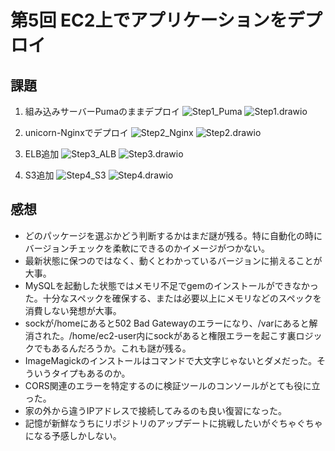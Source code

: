 # 第5回 EC2上でアプリケーションをデプロイ
## 課題
1. 組み込みサーバーPumaのままデプロイ
![Step1_Puma](Step1_Puma.png)
![Step1.drawio](Step1.drawio.png)

2. unicorn-Nginxでデプロイ
![Step2_Nginx](Step2_Nginx.png)
![Step2.drawio](Step2.drawio.png)

3. ELB追加
![Step3_ALB](Step1_ALB.png)
![Step3.drawio](Step3.drawio.png)

4. S3追加
![Step4_S3](Step4_S3.png)
![Step4.drawio](Step4.drawio.png)

## 感想
- どのパッケージを選ぶかどう判断するかはまだ謎が残る。特に自動化の時にバージョンチェックを柔軟にできるのかイメージがつかない。
- 最新状態に保つのではなく、動くとわかっているバージョンに揃えることが大事。
- MySQLを起動した状態ではメモリ不足でgemのインストールができなかった。十分なスペックを確保する、または必要以上にメモリなどのスペックを消費しない発想が大事。
- sockが/homeにあると502 Bad Gatewayのエラーになり、/varにあると解消された。/home/ec2-user内にsockがあると権限エラーを起こす裏ロジックでもあるんだろうか。これも謎が残る。
- ImageMagickのインストールはコマンドで大文字じゃないとダメだった。そういうタイプもあるのか。
- CORS関連のエラーを特定するのに検証ツールのコンソールがとても役に立った。
- 家の外から違うIPアドレスで接続してみるのも良い復習になった。
- 記憶が新鮮なうちにリポジトリのアップデートに挑戦したいがぐちゃぐちゃになる予感しかしない。




